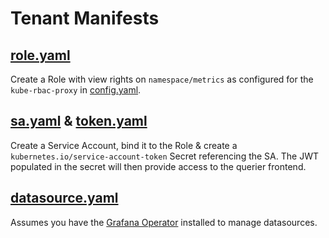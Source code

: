 # Tenant Manifests

## [role.yaml](role.yaml) 

Create a Role with view rights on `namespace/metrics` as configured for the `kube-rbac-proxy` in [config.yaml](../querier-frontend/config.yaml).

## [sa.yaml](sa.yaml) & [token.yaml](token.yaml)

Create a Service Account, bind it to the Role & create a `kubernetes.io/service-account-token` Secret referencing the SA. The JWT populated in the secret will then provide access to the querier frontend.

## [datasource.yaml](datasource.yaml)

Assumes you have the [Grafana Operator](https://grafana.github.io/grafana-operator/) installed to manage datasources.
